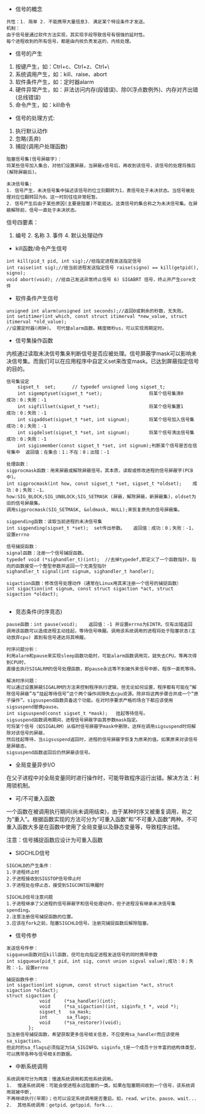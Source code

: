 - 信号的概念

```
共性：1. 简单 2. 不能携带大量信息3. 满足某个特设条件才发送。
机制：
由于信号是通过软件方法实现，其实现手段导致信号有很强的延时性。
每个进程收到的所有信号，都是由内核负责发送的，内核处理。
```

- 信号的产生

1. 按键产生，如：Ctrl+c、Ctrl+z、Ctrl+\
2. 系统调用产生，如：kill、raise、abort
3. 软件条件产生，如：定时器alarm
4. 硬件异常产生，如：非法访问内存(段错误)、除0(浮点数例外)、内存对齐出错(总线错误)
5. 命令产生，如：kill命令

- 信号的处理方式: 
1. 执行默认动作 
2. 忽略(丢弃) 
3. 捕捉(调用户处理函数)


```
阻塞信号集(信号屏蔽字)：
将某些信号加入集合，对他们设置屏蔽，当屏蔽x信号后，再收到该信号，该信号的处理将推后(解除屏蔽后)。

未决信号集: 
1. 信号产生，未决信号集中描述该信号的位立刻翻转为1，表信号处于未决状态。当信号被处理对应位翻转回为0。这一时刻往往非常短暂。 
2. 信号产生后由于某些原因(主要是阻塞)不能抵达。这类信号的集合称之为未决信号集。在屏蔽解除前，信号一直处于未决状态。
```

信号四要素：
1. 编号 2. 名称 3. 事件 4. 默认处理动作 

- kill函数/命令产生信号
```
int kill(pid_t pid, int sig);//给指定进程发送指定信号
int raise(int sig);//给当前进程发送指定信号 raise(signo) == kill(getpid(), signo);
void abort(void); //给自己发送异常终止信号 6) SIGABRT 信号，终止并产生core文件
```

- 软件条件产生信号
```
unsigned int alarm(unsigned int seconds);//返回0或剩余的秒数，无失败。
int setitimer(int which, const struct itimerval *new_value, struct itimerval *old_value);
//设置定时器(闹钟)。 可代替alarm函数。精度微秒us，可以实现周期定时。
```

- 信号集操作函数

内核通过读取未决信号集来判断信号是否应被处理。信号屏蔽字mask可以影响未决信号集。而我们可以在应用程序中自定义set来改变mask。已达到屏蔽指定信号的目的。
```
信号集设定
	sigset_t  set;		// typedef unsigned long sigset_t; 
    int sigemptyset(sigset_t *set);			        将某个信号集清0		 		成功：0；失败：-1
    int sigfillset(sigset_t *set);				    将某个信号集置1		  		成功：0；失败：-1
    int sigaddset(sigset_t *set, int signum);		将某个信号加入信号集  		成功：0；失败：-1
    int sigdelset(sigset_t *set, int signum);		将某个信号清出信号集   		成功：0；失败：-1
    int sigismember(const sigset_t *set, int signum);判断某个信号是否在信号集中	返回值：在集合：1；不在：0；出错：-1  

处理函数：
sigprocmask函数：用来屏蔽或解除屏蔽信号。其本质，读取或修改进程的信号屏蔽字(PCB中)。
int sigprocmask(int how, const sigset_t *set, sigset_t *oldset);	成功：0；失败：-1，
how:SIG_BLOCK;SIG_UNBLOCK;SIG_SETMASK (屏蔽，解除屏蔽，新屏蔽集)，oldset为旧的信号屏蔽集。
调用sigprocmask(SIG_SETMASK, &oldmask, NULL);来恢复原先的信号屏蔽集。

sigpending函数：读取当前进程的未决信号集
int sigpending(sigset_t *set);	set传出参数。   返回值：成功：0；失败：-1，设置errno

信号捕捉函数：
signal函数：注册一个信号捕捉函数。
typedef void (*sighandler_t)(int);  //去掉typedef,即定义了一个函数指针，指向的函数接受一个整型参数并返回一个无类型指针
sighandler_t signal(int signum, sighandler_t handler);

sigaction函数：修改信号处理动作（通常在Linux用其来注册一个信号的捕捉函数）
int sigaction(int signum, const struct sigaction *act, struct sigaction *oldact); 


```

- 竞态条件(时序竞态)

```
pause函数：int pause(void);	返回值：-1 并设置errno为EINTR，仅有出错返回
调用该函数可以造成进程主动挂起，等待信号唤醒。调用该系统调用的进程将处于阻塞状态(主动放弃cpu) 直到有信号递达将其唤醒。

时序问题分析：
利用alarm和pause来实现sleep函数功能时，可能alarm函数调用完，就失去CPU。等再次得到CPU时，
直接去执行SIGALRM的信号处理函数，即pause永远等不到被外来信号中断，程序一直死等待。

解决时序问题：
可以通过设置屏蔽SIGALRM的方法来控制程序执行逻辑，但无论如何设置，程序都有可能在“解除信号屏蔽”与“挂起等待信号”这个两个操作间隙失去cpu资源。除非将这两步骤合并成一个“原子操作”。sigsuspend函数具备这个功能。在对时序要求严格的场合下都应该使用sigsuspend替换pause。 	
int sigsuspend(const sigset_t *mask);	挂起等待信号。
sigsuspend函数调用期间，进程信号屏蔽字由其参数mask指定。
可将某个信号（如SIGALRM）从临时信号屏蔽字mask中删除，这样在调用sigsuspend时将解除对该信号的屏蔽，
然后挂起等待，当sigsuspend返回时，进程的信号屏蔽字恢复为原来的值。如果原来对该信号是屏蔽态，
sigsuspend函数返回后仍然屏蔽该信号。

```

- 全局变量异步I/O

在父子进程中对全局变量同时进行操作时，可能导致程序运行出错。解决方法：利用锁机制。

- 可/不可重入函数

一个函数在被调用执行期间(尚未调用结束)，由于某种时序又被重复调用，称之为“重入”。根据函数实现的方法可分为“可重入函数”和“不可重入函数”两种。不可重入函数大多是在函数中使用了全局变量以及静态变量等，导致程序出错。

注意：信号捕捉函数应设计为可重入函数

- SIGCHLD信号

```
SIGCHLD的产生条件：
1.子进程终止时
2.子进程接收到SIGSTOP信号停止时
3.子进程处在停止态，接受到SIGCONT后唤醒时

SIGCHLD信号注意问题
1.子进程继承了父进程的信号屏蔽字和信号处理动作，但子进程没有继承未决信号集spending。
2.注意注册信号捕捉函数的位置。
3.应该在fork之前，阻塞SIGCHLD信号。注册完捕捉函数后解除阻塞。

```

- 信号传参

```
发送信号传参：
sigqueue函数对应kill函数，但可在向指定进程发送信号的同时携带参数
int sigqueue(pid_t pid, int sig, const union sigval value);成功：0；失败：-1，设置errno

捕捉函数传参：
int sigaction(int signum, const struct sigaction *act, struct sigaction *oldact);
struct sigaction {
            void     (*sa_handler)(int);
            void     (*sa_sigaction)(int, siginfo_t *, void *);
            sigset_t   sa_mask;
            int       sa_flags;
            void     (*sa_restorer)(void);
        };
当注册信号捕捉函数，希望获取更多信号相关信息，不应使用sa_handler而应该使用sa_sigaction。
但此时的sa_flags必须指定为SA_SIGINFO。siginfo_t是一个成员十分丰富的结构体类型，可以携带各种与信号相关的数据。

```

- 中断系统调用

```
系统调用可分为两类：慢速系统调用和其他系统调用。
1.	慢速系统调用：可能会使进程永远阻塞的一类。如果在阻塞期间收到一个信号，该系统调用就被中断,
不再继续执行(早期)；也可以设定系统调用是否重启。如，read、write、pause、wait...
2.	其他系统调用：getpid、getppid、fork...

```

